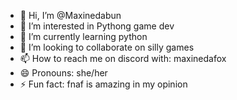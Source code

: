 - 👋 Hi, I’m @Maxinedabun
- 👀 I’m interested in Pythong game dev
- 🌱 I’m currently learning python
- 💞️ I’m looking to collaborate on silly games
- 📫 How to reach me on discord with: maxinedafox
- 😄 Pronouns: she/her
- ⚡ Fun fact: fnaf is amazing in my opinion

<!---
Maxinedabun/Maxinedabun is a ✨ special ✨ repository because its `README.md` (this file) appears on your GitHub profile.
You can click the Preview link to take a look at your changes.
--->
